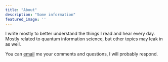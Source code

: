 ```yaml
---
title: "About"
description: "Some information"
featured_image: ''
---
```


I write mostly to better understand the things I read and hear every day. Mostly related to quantum information science, but other topics may leak in as well.

You can [email](whirlwindtheblog@gmail.com) me your comments and questions, I will probably respond.

